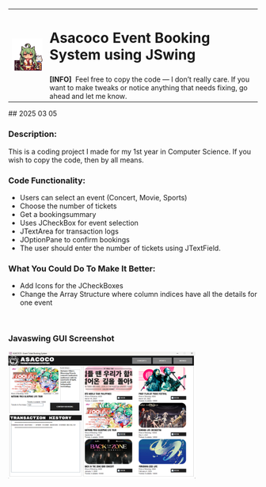 <table>
  <tr>
    <td rowspan="2"><img src="azur-lane-akashi.gif" width="180"></img></td>
    <td colspan="5"><h1> Asacoco Event Booking System using JSwing </h1></td>
  </tr>
  <tr>
    <td colspan="5">
      <b>[INFO]</b>
      &nbspFeel free to copy the code — I don’t really care. If you want to make tweaks or notice anything that needs fixing, go ahead and let me know.
    </td>
  </tr>
</table>
## 2025 03 05

### Description:
This is a coding project I made for my 1st year in Computer Science. If you wish to copy
the code, then by all means. 

### Code Functionality:

* Users can select an event (Concert, Movie, Sports)
* Choose the number of tickets
* Get a bookingsummary
* Uses JCheckBox for event selection
* JTextArea for transaction logs
* JOptionPane to confirm bookings
* The user should enter the number of tickets using JTextField.

### What You Could Do To Make It Better:

* Add Icons for the JCheckBoxes
* Change the Array Structure where column indices have all the details for one event

<br>

### Javaswing GUI Screenshot
<img src="java-gui-screenshot.png" alt="GUI Screenshot" width="75%"/>
